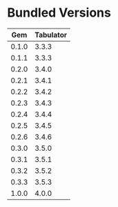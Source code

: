 # Bundled Versions

| Gem    | Tabulator |
|--------|-----------|
| 0.1.0  | 3.3.3 
| 0.1.1  | 3.3.3 
| 0.2.0  | 3.4.0 
| 0.2.1  | 3.4.1
| 0.2.2  | 3.4.2
| 0.2.3  | 3.4.3
| 0.2.4  | 3.4.4
| 0.2.5  | 3.4.5
| 0.2.6  | 3.4.6
| 0.3.0  | 3.5.0
| 0.3.1  | 3.5.1
| 0.3.2  | 3.5.2
| 0.3.3  | 3.5.3
| 1.0.0  | 4.0.0
